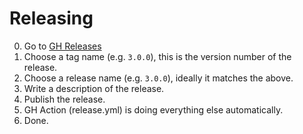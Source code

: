 Releasing
=========

 0. Go to [GH Releases](https://github.com/PostHog/posthog-android/releases)
 1. Choose a tag name (e.g. `3.0.0`), this is the version number of the release.
 2. Choose a release name (e.g. `3.0.0`), ideally it matches the above.
 3. Write a description of the release.
 4. Publish the release.
 5. GH Action (release.yml) is doing everything else automatically.
 6. Done.
